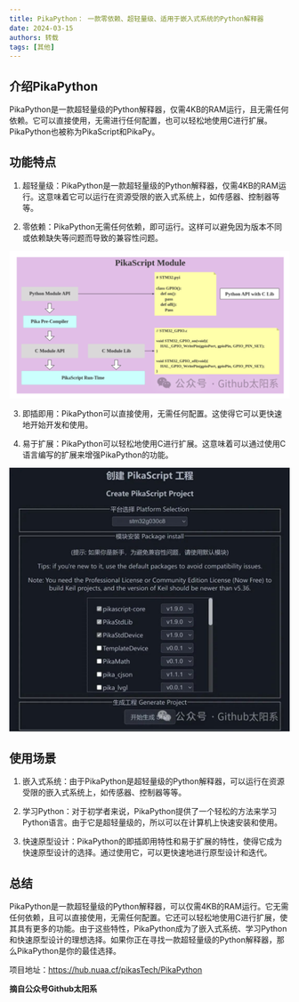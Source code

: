 ```yaml
---
title: PikaPython： 一款零依赖、超轻量级、适用于嵌入式系统的Python解释器
date: 2024-03-15
authors: 转载
tags: [其他]
---
```


<!-- truncate -->

## 介绍PikaPython

PikaPython是一款超轻量级的Python解释器，仅需4KB的RAM运行，且无需任何依赖。它可以直接使用，无需进行任何配置，也可以轻松地使用C进行扩展。PikaPython也被称为PikaScript和PikaPy。

## 功能特点

1. 超轻量级：PikaPython是一款超轻量级的Python解释器，仅需4KB的RAM运行。这意味着它可以运行在资源受限的嵌入式系统上，如传感器、控制器等等。

2. 零依赖：PikaPython无需任何依赖，即可运行。这样可以避免因为版本不同或依赖缺失等问题而导致的兼容性问题。

![](../static/img/blog/24031507.jpg)

3. 即插即用：PikaPython可以直接使用，无需任何配置。这使得它可以更快速地开始开发和使用。

4. 易于扩展：PikaPython可以轻松地使用C进行扩展。这意味着可以通过使用C语言编写的扩展来增强PikaPython的功能。

![](../static/img/blog/24031508.jpg)

## 使用场景

1. 嵌入式系统：由于PikaPython是超轻量级的Python解释器，可以运行在资源受限的嵌入式系统上，如传感器、控制器等等。

2. 学习Python：对于初学者来说，PikaPython提供了一个轻松的方法来学习Python语言。由于它是超轻量级的，所以可以在计算机上快速安装和使用。

3. 快速原型设计：PikaPython的即插即用特性和易于扩展的特性，使得它成为快速原型设计的选择。通过使用它，可以更快速地进行原型设计和迭代。

## 总结

PikaPython是一款超轻量级的Python解释器，可以仅需4KB的RAM运行。它无需任何依赖，且可以直接使用，无需任何配置。它还可以轻松地使用C进行扩展，使其具有更多的功能。由于这些特性，PikaPython成为了嵌入式系统、学习Python和快速原型设计的理想选择。如果你正在寻找一款超轻量级的Python解释器，那么PikaPython是你的最佳选择。

项目地址：https://hub.nuaa.cf/pikasTech/PikaPython

**摘自公众号Github太阳系**